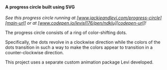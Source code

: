 #### A progress circle built using SVG

_See this progress circle running at [www.jackieandlevi.com/progress-circle][main-url] or at
[www.codepen.io/levisl176/pen/ndklu][codepen-url]!_

The progress circle consists of a ring of color-shifting dots.

Specifically, the dots revolve in a clockwise direction while the colors of the dots transition in such a way to make
the colors appear to transition in a counter-clockwise direction.

This project uses a separate custom animation package Levi developed.


[main-url]: http://jackieandlevi.com/progress-circle
[codepen-url]: http://codepen.io/levisl176/pen/ndklu